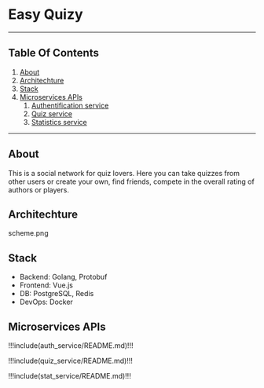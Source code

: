 # Easy Quizy

---
## Table Of Contents

1. [About](#about)
2. [Architechture](#architechture)
3. [Stack](#stack)
4. [Microservices APIs](#microservices-apis)
   1. [Authentification service](#authentification-service)
   2. [Quiz service](#quiz-service)
   3. [Statistics service](#statistics-service)

---
## About

This is a social network for quiz lovers. Here you can take quizzes from other users or create your own, find friends, compete in the overall rating of authors or players.

## Architechture 

scheme.png

## Stack

- Backend: Golang, Protobuf  
- Frontend: Vue.js
- DB: PostgreSQL, Redis
- DevOps: Docker

## Microservices APIs

!!!include(auth_service/README.md)!!!

!!!include(quiz_service/README.md)!!!

!!!include(stat_service/README.md)!!!